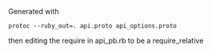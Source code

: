 Generated with

`protoc --ruby_out=. api.proto api_options.proto`

then editing the require in api_pb.rb to be a require_relative

